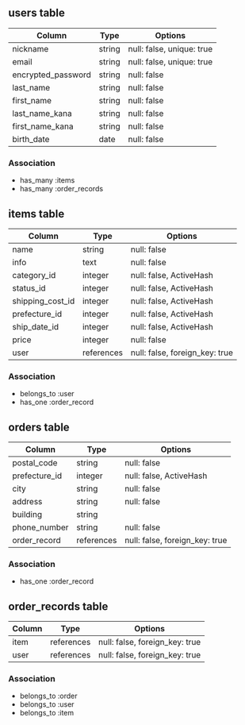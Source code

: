 ## users table

| Column               | Type   | Options                   |
| -------------------- | ------ | ------------------------- |
| nickname             | string | null: false, unique: true |
| email                | string | null: false, unique: true |
| encrypted_password   | string | null: false               |
| last_name            | string | null: false               |
| first_name           | string | null: false               |
| last_name_kana       | string | null: false               |
| first_name_kana      | string | null: false               |
| birth_date           | date   | null: false               |

### Association
- has_many :items
- has_many :order_records

## items table

| Column              | Type       | Options                        |
| ------------------- | ---------- | ------------------------------ |
| name                | string     | null: false                    |
| info                | text       | null: false                    |
| category_id         | integer    | null: false, ActiveHash        |
| status_id           | integer    | null: false, ActiveHash        |
| shipping_cost_id    | integer    | null: false, ActiveHash        |
| prefecture_id       | integer    | null: false, ActiveHash        |
| ship_date_id        | integer    | null: false, ActiveHash        |
| price               | integer    | null: false                    |
| user                | references | null: false, foreign_key: true |

### Association
- belongs_to :user
- has_one :order_record

## orders table

| Column              | Type       | Options                        |
| ------------------- | ---------- | ------------------------------ |
| postal_code         | string     | null: false                    |
| prefecture_id       | integer    | null: false, ActiveHash        |
| city                | string     | null: false                    |
| address             | string     | null: false                    |
| building            | string     |                                |
| phone_number        | string     | null: false                    |
| order_record        | references | null: false, foreign_key: true |

### Association
- has_one :order_record

## order_records table
| Column              | Type       | Options                        |
| ------------------- | ---------- | ------------------------------ |
| item                | references | null: false, foreign_key: true |
| user                | references | null: false, foreign_key: true |

### Association
- belongs_to :order
- belongs_to :user
- belongs_to :item
